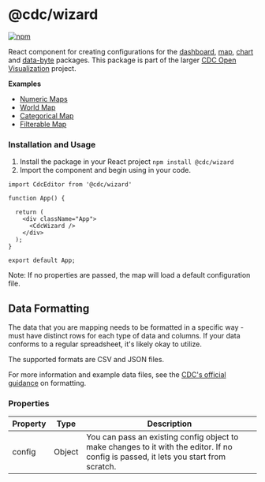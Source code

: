 # @cdc/wizard

[![npm](https://img.shields.io/npm/v/@cdc/wizard)](https://www.npmjs.com/package/@cdc/wizard)

React component for creating configurations for the [dashboard](https://github.com/CDCgov/cdc-open-viz/tree/integration/main/dashboard), [map](https://github.com/CDCgov/cdc-open-viz/tree/main/packages/map), [chart](https://github.com/CDCgov/cdc-open-viz/tree/main/packages/chart) and [data-byte](https://github.com/CDCgov/cdc-open-viz/tree/main/packages/data-byte) packages. This package is part of the larger [CDC Open Visualization](https://github.com/CDCgov/cdc-open-viz) project.

**Examples**
* [Numeric Maps](https://www.cdc.gov/wcms/4.0/cdc-wp/data-presentation/examples/example-numeric-maps.html)
* [World Map](https://www.cdc.gov/wcms/4.0/cdc-wp/data-presentation/examples/example-world-data-map.html)
* [Categorical Map](https://www.cdc.gov/wcms/4.0/cdc-wp/data-presentation/examples/example-categorical-maps.html)
* [Filterable Map](https://www.cdc.gov/wcms/4.0/cdc-wp/data-presentation/examples/example-numeric-maps-filterable.html)

### Installation and Usage

1. Install the package in your React project `npm install @cdc/wizard`
2. Import the component and begin using in your code.

```JSX
import CdcEditor from '@cdc/wizard'

function App() {

  return (
    <div className="App">
      <CdcWizard />
    </div>
  );
}

export default App;
```

Note: If no properties are passed, the map will load a default configuration file.

## Data Formatting

The data that you are mapping needs to be formatted in a specific way - must have distinct rows for each type of data and columns. If your data conforms to a regular spreadsheet, it's likely okay to utilize.

The supported formats are CSV and JSON files.

For more information and example data files, see the [CDC's official guidance](https://www.cdc.gov/wcms/4.0/cdc-wp/data-presentation/instructions/data-map-instructions.html) on formatting.

### Properties

| Property          | Type     | Description                                                                                                                                                                                                                                                                             |
|-------------------|----------|-----------------------------------------------------------------------------------------------------------------------------------------------------------------------------------------------------------------------------------------------------------------------------------------|
| config            | Object   | You can pass an existing config object to make changes to it with the editor. If no config is passed, it lets you start from scratch.|                                                                                                                                                                                                        |
